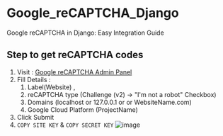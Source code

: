 # Google_reCAPTCHA_Django
Google reCAPTCHA in Django: Easy Integration Guide

## Step to get reCAPTCHA codes

1. Visit : [Google reCAPTCHA Admin Panel](https://www.google.com/recaptcha/admin/create)
2. Fill Details :
     1. Label(Website) ,
     2. reCAPTCHA type (Challenge (v2) -> "I'm not a robot" Checkbox)
     3. Domains (localhost or 127.0.0.1 or <serverip> or WebsiteName.com)
     4. Google Cloud Platform (ProjectName)
3. Click Submit  
4. ```COPY SITE KEY``` & ```COPY SECRET KEY```
   ![image](https://github.com/user-attachments/assets/0f59eda0-d671-4585-bcce-c2863a58a36b) 
